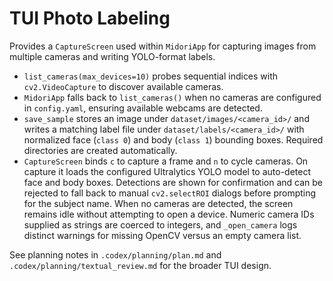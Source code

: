 # TUI Photo Labeling

Provides a `CaptureScreen` used within `MidoriApp` for capturing images
from multiple cameras and writing YOLO-format labels.

- `list_cameras(max_devices=10)` probes sequential indices with
  `cv2.VideoCapture` to discover available cameras.
- `MidoriApp` falls back to `list_cameras()` when no cameras are
  configured in `config.yaml`, ensuring available webcams are detected.
- `save_sample` stores an image under
  `dataset/images/<camera_id>/` and writes a matching label file under
  `dataset/labels/<camera_id>/` with normalized face (`class 0`) and body
  (`class 1`) bounding boxes. Required directories are created automatically.
- `CaptureScreen` binds `c` to capture a frame and `n` to cycle cameras.
  On capture it loads the configured Ultralytics YOLO model to auto-detect
  face and body boxes. Detections are shown for confirmation and can be
  rejected to fall back to manual `cv2.selectROI` dialogs before prompting
  for the subject name.
  When no cameras are detected, the screen remains idle without
  attempting to open a device.
  Numeric camera IDs supplied as strings are coerced to integers, and
  `_open_camera` logs distinct warnings for missing OpenCV versus an
  empty camera list.

See planning notes in `.codex/planning/plan.md` and
`.codex/planning/textual_review.md` for the broader TUI design.
